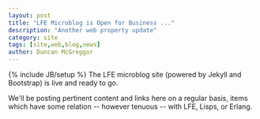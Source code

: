 ```yaml
---
layout: post
title: "LFE Microblog is Open for Business ..."
description: "Another web property update"
category: site
tags: [site,web,blog,news]
author: Duncan McGreggor
---
```

{% include JB/setup %}
The LFE microblog site (powered by Jekyll and Bootstrap) is live and ready to go.

We'll be posting pertinent content and links here on a regular basis, items
which have some relation -- however tenuous -- with LFE, Lisps, or Erlang.
